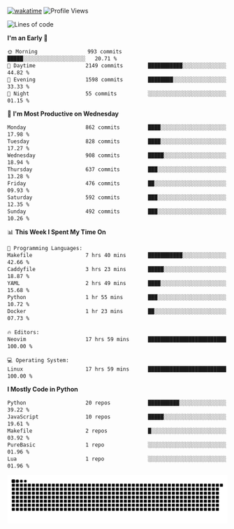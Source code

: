 [![wakatime](https://wakatime.com/badge/user/b920b284-3cde-4cd4-b72e-f7f22d050b16.svg)](https://wakatime.com/@b920b284-3cde-4cd4-b72e-f7f22d050b16)
![Profile Views](http://img.shields.io/badge/Profile%20Views-4586-blue)
<!--START_SECTION:waka-->
![Lines of code](https://img.shields.io/badge/From%20Hello%20World%20I%27ve%20Written-6.4%20million%20lines%20of%20code-blue)

**I'm an Early 🐤** 

```text
🌞 Morning                993 commits         █████░░░░░░░░░░░░░░░░░░░░   20.71 % 
🌆 Daytime                2149 commits        ███████████░░░░░░░░░░░░░░   44.82 % 
🌃 Evening                1598 commits        ████████░░░░░░░░░░░░░░░░░   33.33 % 
🌙 Night                  55 commits          ░░░░░░░░░░░░░░░░░░░░░░░░░   01.15 % 
```
📅 **I'm Most Productive on Wednesday** 

```text
Monday                   862 commits         ████░░░░░░░░░░░░░░░░░░░░░   17.98 % 
Tuesday                  828 commits         ████░░░░░░░░░░░░░░░░░░░░░   17.27 % 
Wednesday                908 commits         █████░░░░░░░░░░░░░░░░░░░░   18.94 % 
Thursday                 637 commits         ███░░░░░░░░░░░░░░░░░░░░░░   13.28 % 
Friday                   476 commits         ██░░░░░░░░░░░░░░░░░░░░░░░   09.93 % 
Saturday                 592 commits         ███░░░░░░░░░░░░░░░░░░░░░░   12.35 % 
Sunday                   492 commits         ███░░░░░░░░░░░░░░░░░░░░░░   10.26 % 
```


📊 **This Week I Spent My Time On** 

```text
💬 Programming Languages: 
Makefile                 7 hrs 40 mins       ███████████░░░░░░░░░░░░░░   42.66 % 
Caddyfile                3 hrs 23 mins       █████░░░░░░░░░░░░░░░░░░░░   18.87 % 
YAML                     2 hrs 49 mins       ████░░░░░░░░░░░░░░░░░░░░░   15.68 % 
Python                   1 hr 55 mins        ███░░░░░░░░░░░░░░░░░░░░░░   10.72 % 
Docker                   1 hr 23 mins        ██░░░░░░░░░░░░░░░░░░░░░░░   07.73 % 

🔥 Editors: 
Neovim                   17 hrs 59 mins      █████████████████████████   100.00 % 

💻 Operating System: 
Linux                    17 hrs 59 mins      █████████████████████████   100.00 % 
```

**I Mostly Code in Python** 

```text
Python                   20 repos            ██████████░░░░░░░░░░░░░░░   39.22 % 
JavaScript               10 repos            █████░░░░░░░░░░░░░░░░░░░░   19.61 % 
Makefile                 2 repos             █░░░░░░░░░░░░░░░░░░░░░░░░   03.92 % 
PureBasic                1 repo              ░░░░░░░░░░░░░░░░░░░░░░░░░   01.96 % 
Lua                      1 repo              ░░░░░░░░░░░░░░░░░░░░░░░░░   01.96 % 
```




<!--END_SECTION:waka-->
![Snake animation](https://raw.githubusercontent.com/timmypidashev/timmypidashev/main/commits.svg)
